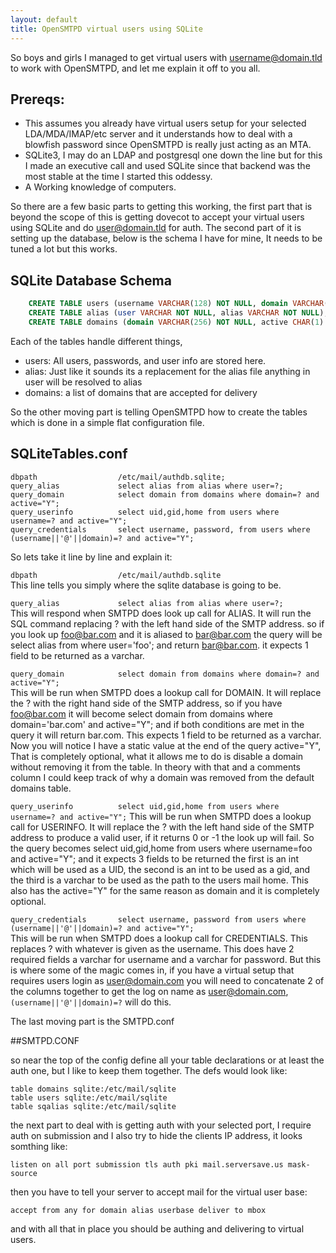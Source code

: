 ```yaml
---
layout: default
title: OpenSMTPD virtual users using SQLite
---
```

So boys and girls I managed to get virtual users with username@domain.tld to work with OpenSMTPD, and let me explain it off to you all.  

## Prereqs:
  
* This assumes you already have virtual users setup for your selected LDA/MDA/IMAP/etc server and it understands how to deal with a blowfish password since OpenSMTPD is really just acting as an MTA.  
* SQLite3, I may do an LDAP and postgresql one down the line but for this I made an executive call and used SQLite since that backend was the most stable at the time I started this oddessy.  
* A Working knowledge of computers.
  
So there are a few basic parts to getting this working, the first part that is beyond the scope of this is getting dovecot to accept your virtual users using SQLite and do user@domain.tld for auth. The second part of it is setting up the database, below is the schema I have for mine, It needs to be tuned a lot but this works.

## SQLite Database Schema
```SQL
    CREATE TABLE users (username VARCHAR(128) NOT NULL, domain VARCHAR(128) NOT NULL, home VARCHAR(256) NOT NULL,password VARCHAR(64) NOT NULL, uid INTEGER NOT NULL, gid INTEGER, active CHAR(1) DEFAULT 'Y' NOT NULL);  
    CREATE TABLE alias (user VARCHAR NOT NULL, alias VARCHAR NOT NULL);  
    CREATE TABLE domains (domain VARCHAR(256) NOT NULL, active CHAR(1) DEFAULT 'Y' NOT NULL);  
```
  
Each of the tables handle different things,  

* users: All users, passwords, and user info are stored here.  
* alias: Just like it sounds its a replacement for the alias file anything in user will be resolved to alias  
* domains: a list of domains that are accepted for delivery  
  
So the other moving part is telling OpenSMTPD how to create the tables which is done in a simple flat configuration file.


## SQLiteTables.conf

    dbpath                  /etc/mail/authdb.sqlite;
    query_alias             select alias from alias where user=?;
    query_domain            select domain from domains where domain=? and active="Y";
    query_userinfo          select uid,gid,home from users where username=? and active="Y";
    query_credentials       select username, password, from users where (username||'@'||domain)=? and active="Y";


So lets take it line by line and explain it:  
  
`dbpath                  /etc/mail/authdb.sqlite`  
This line tells you simply where the sqlite database is going to be.  

`query_alias             select alias from alias where user=?;`  
This will respond when SMTPD does look up call for ALIAS. It will run the SQL command replacing ? with the left hand side of the SMTP address. so if you look up foo@bar.com and it is aliased to bar@bar.com the query will be select alias from where user='foo'; and return bar@bar.com. it expects 1 field to be returned as a varchar.
  
`query_domain            select domain from domains where domain=? and active="Y";`  
This will be run when SMTPD does a lookup call for DOMAIN. It will replace the ? with the right hand side of the SMTP address, so if you have foo@bar.com it will become select domain from domains where domain='bar.com' and active="Y"; and if both conditions are met in the query it will return bar.com. This expects 1 field to be returned as a varchar. Now you will notice I have a static value at the end of the query active="Y", That is completely optional, what it allows me to do is disable a domain without removing it from the table. In theory with that and a comments column I could keep track of why a domain was removed from the default domains table.

`query_userinfo          select uid,gid,home from users where username=? and active="Y";`
 This will be run when SMTPD does a lookup call for USERINFO. It will replace the ? with the left hand side of the SMTP address to produce a valid user, if it returns 0 or -1 the look up will fail. So the query becomes select uid,gid,home from users where username=foo and active="Y"; and it expects 3 fields to be returned the first is an int which will be used as a UID, the second is an int to be used as a gid, and the third is a varchar to be used as the path to the users mail home. This also has the active="Y" for the same reason as domain and it is completely optional.

`query_credentials       select username, password from users where (username||'@'||domain)=? and active="Y";`  
This will be run when SMTPD does a lookup call for CREDENTIALS. This replaces ? with whatever is given as the username. This does have 2 required fields a varchar for username and a varchar for password. But this is where some of the magic comes in, if you have a virtual setup that requires users login as user@domain.com you will need to concatenate 2 of the columns together to get the log on name as user@domain.com, `(username||'@'||domain)=?` will do this.
  
The last moving part is the SMTPD.conf  
  
##SMTPD.CONF
  
so near the top of the config define all your table declarations or at least the auth one, but I like to keep them together. The defs would look like:  

    table domains sqlite:/etc/mail/sqlite  
    table users sqlite:/etc/mail/sqlite  
    table sqalias sqlite:/etc/mail/sqlite  
   
the next part to deal with is getting auth with your selected port, I require auth on submission and I also try to hide the clients IP address, it looks somthing like:
  
`listen on all port submission tls auth pki mail.serversave.us mask-source`
  
then you have to tell your server to accept mail for the virtual user base:
  
`accept from any for domain alias userbase deliver to mbox`
  
and with all that in place you should be authing and delivering to virtual users.
